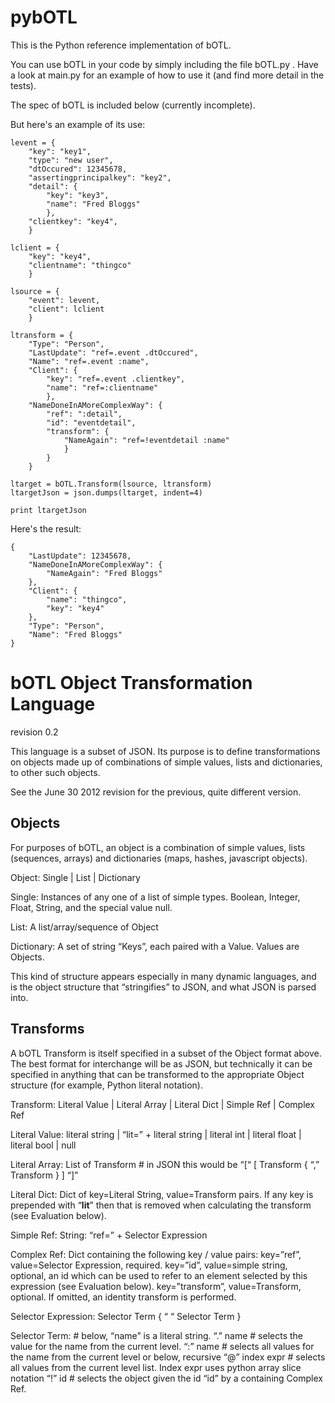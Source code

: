pybOTL
=======

This is the Python reference implementation of bOTL. 

You can use bOTL in your code by simply including the file bOTL.py . Have a look at main.py for an example of how to use it (and find more detail in the tests).

The spec of bOTL is included below (currently incomplete).

But here's an example of its use:

    levent = {
        "key": "key1",
        "type": "new user",
        "dtOccured": 12345678,
        "assertingprincipalkey": "key2",
        "detail": {
            "key": "key3",
            "name": "Fred Bloggs"
            },
        "clientkey": "key4",
        }
    
    lclient = {
        "key": "key4",
        "clientname": "thingco"
        }
    
    lsource = {
        "event": levent,
        "client": lclient
        }
    
    ltransform = {
        "Type": "Person",
        "LastUpdate": "ref=.event .dtOccured",
        "Name": "ref=.event :name",
        "Client": {
            "key": "ref=.event .clientkey",
            "name": "ref=:clientname"       
            },
        "NameDoneInAMoreComplexWay": {
            "ref": ":detail",
            "id": "eventdetail",
            "transform": {
                "NameAgain": "ref=!eventdetail :name"
                }
            }
        }

    ltarget = bOTL.Transform(lsource, ltransform)
    ltargetJson = json.dumps(ltarget, indent=4)
    
    print ltargetJson

Here's the result:

	{
	    "LastUpdate": 12345678, 
	    "NameDoneInAMoreComplexWay": {
	        "NameAgain": "Fred Bloggs"
	    }, 
	    "Client": {
	        "name": "thingco", 
	        "key": "key4"
	    }, 
	    "Type": "Person", 
	    "Name": "Fred Bloggs"
	}


# bOTL Object Transformation Language

revision 0.2

This language is a subset of JSON. Its purpose is to define transformations on objects made up of combinations of simple values, lists and dictionaries, to other such objects.

See the June 30 2012 revision for the previous, quite different version.

## Objects

For purposes of bOTL, an object is a combination of simple values, lists (sequences, arrays) and dictionaries (maps, hashes, javascript objects).

Object: Single | List | Dictionary

Single: Instances of any one of a list of simple types. Boolean, Integer, Float, String, and the special value null.

List: A list/array/sequence of Object

Dictionary: A set of string “Keys”, each paired with a Value. Values are Objects.

This kind of structure appears especially in many dynamic languages, and is the object structure that “stringifies” to JSON, and what JSON is parsed into.

## Transforms

A bOTL Transform is itself specified in a subset of the Object format above. The best format for interchange will be as JSON, but technically it can be specified in anything that can be transformed to the appropriate Object structure (for example, Python literal notation).

Transform: Literal Value | Literal Array | Literal Dict | Simple Ref | Complex Ref

Literal Value: literal string | “lit=” + literal string | literal int | literal float | literal bool | null

Literal Array: List of Transform   # in JSON this would be “[“ [ Transform { “,” Transform } ] “]” 

Literal Dict: Dict of key=Literal String, value=Transform pairs. If any key is prepended with “__lit__” then that is removed when calculating the transform (see Evaluation below).
 
Simple Ref: String: “ref=” + Selector Expression

Complex Ref: Dict containing the following key / value pairs:
  key=”ref”, value=Selector Expression, required.
	key=”id”, value=simple string, optional, an id which can be used to refer to an element selected by this expression (see Evaluation below). 
	key=”transform”, value=Transform, optional. If omitted, an identity transform is performed.

Selector Expression: Selector Term { “ “ Selector Term }

Selector Term: # below, “name” is a literal string.
“.” name   # selects the value for the name from the current level.
“:” name   # selects all values for the name from the current level or below, recursive
“@” index expr  # selects all values from the current level list. Index expr uses python array slice notation
“!” id  # selects the object given the id “id” by a containing Complex Ref.


